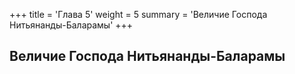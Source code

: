 +++
title = 'Глава 5'
weight = 5
summary = 'Величие Господа Нитьянанды-Баларамы'
+++
## Величие Господа Нитьянанды-Баларамы
